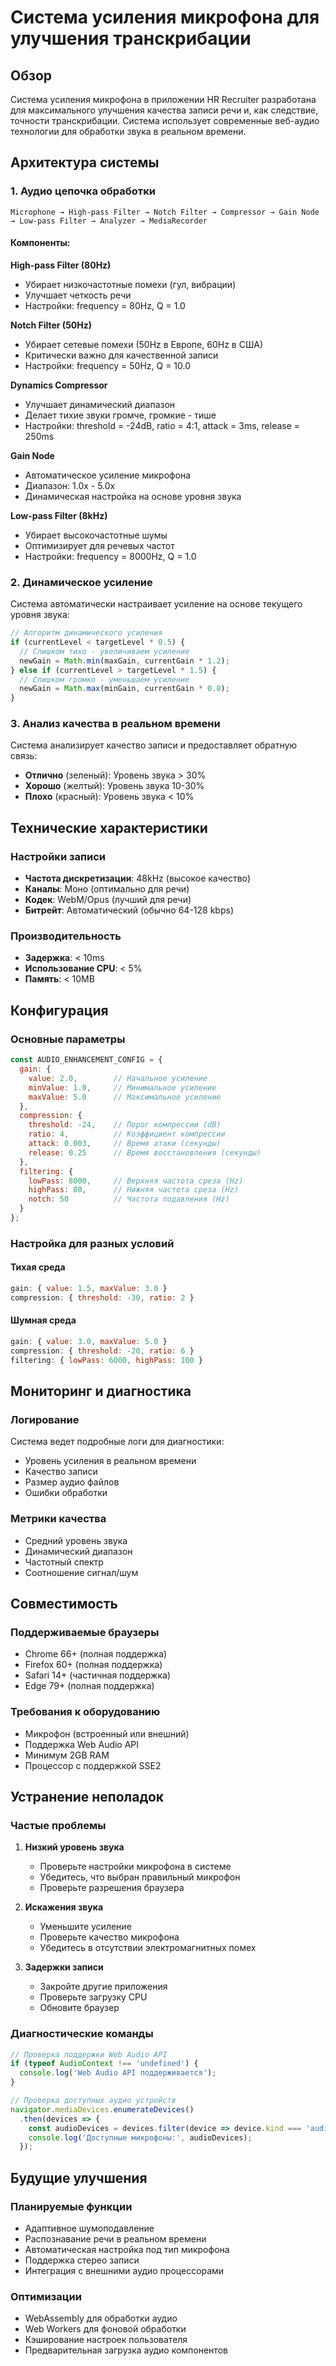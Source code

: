 # Система усиления микрофона для улучшения транскрибации

## Обзор

Система усиления микрофона в приложении HR Recruiter разработана для максимального улучшения качества записи речи и, как следствие, точности транскрибации. Система использует современные веб-аудио технологии для обработки звука в реальном времени.

## Архитектура системы

### 1. Аудио цепочка обработки

```
Microphone → High-pass Filter → Notch Filter → Compressor → Gain Node → Low-pass Filter → Analyzer → MediaRecorder
```

#### Компоненты:

**High-pass Filter (80Hz)**
- Убирает низкочастотные помехи (гул, вибрации)
- Улучшает четкость речи
- Настройки: frequency = 80Hz, Q = 1.0

**Notch Filter (50Hz)**
- Убирает сетевые помехи (50Hz в Европе, 60Hz в США)
- Критически важно для качественной записи
- Настройки: frequency = 50Hz, Q = 10.0

**Dynamics Compressor**
- Улучшает динамический диапазон
- Делает тихие звуки громче, громкие - тише
- Настройки: threshold = -24dB, ratio = 4:1, attack = 3ms, release = 250ms

**Gain Node**
- Автоматическое усиление микрофона
- Диапазон: 1.0x - 5.0x
- Динамическая настройка на основе уровня звука

**Low-pass Filter (8kHz)**
- Убирает высокочастотные шумы
- Оптимизирует для речевых частот
- Настройки: frequency = 8000Hz, Q = 1.0

### 2. Динамическое усиление

Система автоматически настраивает усиление на основе текущего уровня звука:

```javascript
// Алгоритм динамического усиления
if (currentLevel < targetLevel * 0.5) {
  // Слишком тихо - увеличиваем усиление
  newGain = Math.min(maxGain, currentGain * 1.2);
} else if (currentLevel > targetLevel * 1.5) {
  // Слишком громко - уменьшаем усиление
  newGain = Math.max(minGain, currentGain * 0.8);
}
```

### 3. Анализ качества в реальном времени

Система анализирует качество записи и предоставляет обратную связь:

- **Отлично** (зеленый): Уровень звука > 30%
- **Хорошо** (желтый): Уровень звука 10-30%
- **Плохо** (красный): Уровень звука < 10%

## Технические характеристики

### Настройки записи
- **Частота дискретизации**: 48kHz (высокое качество)
- **Каналы**: Моно (оптимально для речи)
- **Кодек**: WebM/Opus (лучший для речи)
- **Битрейт**: Автоматический (обычно 64-128 kbps)

### Производительность
- **Задержка**: < 10ms
- **Использование CPU**: < 5%
- **Память**: < 10MB

## Конфигурация

### Основные параметры

```javascript
const AUDIO_ENHANCEMENT_CONFIG = {
  gain: {
    value: 2.0,        // Начальное усиление
    minValue: 1.0,     // Минимальное усиление
    maxValue: 5.0      // Максимальное усиление
  },
  compression: {
    threshold: -24,    // Порог компрессии (dB)
    ratio: 4,          // Коэффициент компрессии
    attack: 0.003,     // Время атаки (секунды)
    release: 0.25      // Время восстановления (секунды)
  },
  filtering: {
    lowPass: 8000,     // Верхняя частота среза (Hz)
    highPass: 80,      // Нижняя частота среза (Hz)
    notch: 50          // Частота подавления (Hz)
  }
};
```

### Настройка для разных условий

#### Тихая среда
```javascript
gain: { value: 1.5, maxValue: 3.0 }
compression: { threshold: -30, ratio: 2 }
```

#### Шумная среда
```javascript
gain: { value: 3.0, maxValue: 5.0 }
compression: { threshold: -20, ratio: 6 }
filtering: { lowPass: 6000, highPass: 100 }
```

## Мониторинг и диагностика

### Логирование
Система ведет подробные логи для диагностики:
- Уровень усиления в реальном времени
- Качество записи
- Размер аудио файлов
- Ошибки обработки

### Метрики качества
- Средний уровень звука
- Динамический диапазон
- Частотный спектр
- Соотношение сигнал/шум

## Совместимость

### Поддерживаемые браузеры
- Chrome 66+ (полная поддержка)
- Firefox 60+ (полная поддержка)
- Safari 14+ (частичная поддержка)
- Edge 79+ (полная поддержка)

### Требования к оборудованию
- Микрофон (встроенный или внешний)
- Поддержка Web Audio API
- Минимум 2GB RAM
- Процессор с поддержкой SSE2

## Устранение неполадок

### Частые проблемы

1. **Низкий уровень звука**
   - Проверьте настройки микрофона в системе
   - Убедитесь, что выбран правильный микрофон
   - Проверьте разрешения браузера

2. **Искажения звука**
   - Уменьшите усиление
   - Проверьте качество микрофона
   - Убедитесь в отсутствии электромагнитных помех

3. **Задержки записи**
   - Закройте другие приложения
   - Проверьте загрузку CPU
   - Обновите браузер

### Диагностические команды

```javascript
// Проверка поддержки Web Audio API
if (typeof AudioContext !== 'undefined') {
  console.log('Web Audio API поддерживается');
}

// Проверка доступных аудио устройств
navigator.mediaDevices.enumerateDevices()
  .then(devices => {
    const audioDevices = devices.filter(device => device.kind === 'audioinput');
    console.log('Доступные микрофоны:', audioDevices);
  });
```

## Будущие улучшения

### Планируемые функции
- Адаптивное шумоподавление
- Распознавание речи в реальном времени
- Автоматическая настройка под тип микрофона
- Поддержка стерео записи
- Интеграция с внешними аудио процессорами

### Оптимизации
- WebAssembly для обработки аудио
- Web Workers для фоновой обработки
- Кэширование настроек пользователя
- Предварительная загрузка аудио компонентов 